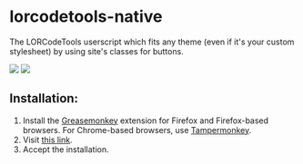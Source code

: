 # lorcodetools-native

The LORCodeTools userscript which fits any theme (even if it's your custom stylesheet) by using site's classes for buttons.

![](http://i.imgur.com/VV9YP44.png)
![](http://i.imgur.com/pWO88wp.png)

## Installation:

1. Install the [Greasemonkey](https://addons.mozilla.org/ru/firefox/addon/greasemonkey/) extension for Firefox and Firefox-based browsers. For Chrome-based browsers, use [Tampermonkey](https://chrome.google.com/webstore/detail/tampermonkey/dhdgffkkebhmkfjojejmpbldmpobfkfo?hl=ru).
2. Visit [this link](https://github.com/Falcon-peregrinus/lorcodetools-native/raw/master/LorCodeTools.user.js).
3. Accept the installation.